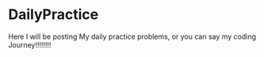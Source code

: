 # DailyPractice

Here I will be posting My daily practice problems, or you can say my coding Journey!!!!!!!!
